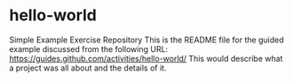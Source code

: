 # hello-world
Simple Example Exercise Repository
This is the README file for the guided example discussed from the following URL: https://guides.github.com/activities/hello-world/
This would describe what a project was all about and the details of it.
